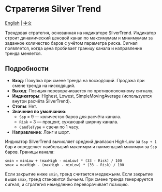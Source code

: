 # Стратегия Silver Trend
[English](README.md) | [中文](README_cn.md)

Трендовая стратегия, основанная на индикаторе SilverTrend. Индикатор строит динамический ценовой канал по максимумам и минимумам за заданное количество баров с учётом параметра риска. Сигнал появляется, когда цена пробивает границу канала и направление тренда меняется.

## Подробности

- **Вход**: Покупка при смене тренда на восходящий. Продажа при смене тренда на нисходящий.
- **Выход**: Позиция переворачивается по противоположному сигналу.
- **Индикаторы**: Highest, Lowest, SimpleMovingAverage (используется внутри расчёта SilverTrend).
- **Стопы**: Нет.
- **Значения по умолчанию**:
  - `Ssp` = 9 — количество баров для расчёта канала.
  - `Risk` = 3 — процент, сужающий ширину канала.
  - `CandleType` = свечи по 1 часу.
- **Направление**: Лонг и шорт.

Индикатор SilverTrend вычисляет средний диапазон High-Low за `Ssp + 1` бар и определяет наибольший максимум и наименьший минимум за `Ssp` баров. Границы канала:

```
smin = minLow + (maxHigh - minLow) * (33 - Risk) / 100
smax = maxHigh - (maxHigh - minLow) * (33 - Risk) / 100
```

Если закрытие ниже `smin`, тренд считается медвежьим. Если закрытие выше `smax`, тренд становится бычьим. При смене тренда генерируется сигнал, и стратегия немедленно переворачивает позицию.
